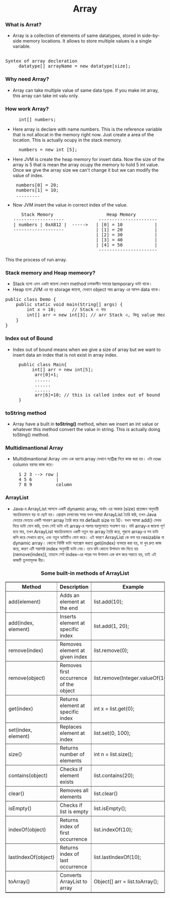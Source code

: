 <h1 align="center"> Array </h1>

### What is Arrat?
- Array is a collection of elements of same datatypes, stored in side-by-side memory locations. It allows to store multiple values is a single variable.
<pre> 
Syntex of array decleration 
     datatype[] arrayName = new datatype[size];
</pre>

### Why need Array?
- Array can take multiple value of same data type. If you make int array, this array can take int valu only. 

### How work Array?
<pre>
     int[] numbers; 
</pre>
- Here array is declare with name numbers. This is the reference variable that is not allocat in the memory right now. Just create a area of the location. This is actually ocupy in the stack memory.
<pre>
     numbers = new int [5];
</pre>
- Here JVM is create the heap memory for insert data. Now the size of the array is 5 that is mean the array ocupy the memory to hold 5 int value. Once we give the array size we can't change it but we can modify the value of index. 
<pre>
    numbers[0] = 20;
    numbers[1] = 10;
    .........
</pre>
- Now JVM insert the value in correct index of the value. 

<pre>
      Stack Memory                    Heap Memory
   -------------------             ----------------------
   | numbers | 0xAB12 |  ----->   | [0] = 10            |
   -------------------            | [1] = 20            |
                                  | [2] = 30            |
                                  | [3] = 40            |
                                  | [4] = 50            |
                                   ----------------------
</pre>
This the process of run array.

### Stack memory and Heap memeory?
- Stack হলো এমন একটা জায়গা যেখানে method চলাকালীন সময়ের temporary ডাটা থাকে।
- Heap হলো JVM এর বড় storage জায়গা, যেখানে object আর array এর আসল data থাকে।
<pre>
public class Demo {
    public static void main(String[] args) {
        int x = 10;      // Stack এ যায়
        int[] arr = new int[3]; // arr Stack এ, কিন্তু value Heap এ
    }
}
</pre>

### Index out of Bound
- Index out of bound means when we give a size of array but we want to insert data an index that is not exist in array index. 
<pre>
     public class Main{
          int[] arr = new int[5];
           arr[0]=1;
           ......
           ......
           ......
           arr[6]=10; // this is called index out of bound
     }
</pre>

### toString method
- Array have a built in <strong>toString()</strong> method, when we insert an int value or whatever this method convert the value in string. This is actually doing toSting() method.

### Multidimantional Array
- Multidimantional Array এমন এক ধরণের array যেখানে ম্যাট্রিক্স নিয়ে কাজ করা হয়। এটা row column বরাবর কাজ করে। 
<pre>
     1 2 3 --> row |
     4 5 6         |
     7 8 9         column
</pre>

### ArrayList
- Java-র ArrayList আসলে একটি dynamic array, অর্থাৎ এর আকার (size) প্রয়োজন অনুযায়ী স্বয়ংক্রিয়ভাবে বড় বা ছোট হয়। প্রোগ্রাম চালানোর সময় যখন আমরা ArrayList তৈরি করি, তখন Java ভেতরে ভেতরে একটি সাধারণ array তৈরি করে যার default size হয় 10। যখন আমরা add() মেথড দিয়ে ডাটা যোগ করি, তখন সেই ডাটা ওই array-র পরপর ঘরগুলোতে সংরক্ষণ হয়। যদি array-র জায়গা পূর্ণ হয়ে যায়, তখন ArrayList স্বয়ংক্রিয়ভাবে একটি নতুন বড় array তৈরি করে, পুরনো array-র সব ডাটা কপি করে সেখানে রাখে, এবং নতুন ডাটাটিও যোগ করে। এই কারণে ArrayList কে বলা হয় resizable বা dynamic array। কোনো নির্দিষ্ট ডাটা অ্যাক্সেস করতে get(index) ব্যবহার করা হয়, যা খুব দ্রুত কাজ করে, কারণ এটি সরাসরি index অনুযায়ী ডাটা নেয়। তবে যদি কোনো উপাদান বাদ দিতে হয় (remove(index)), তাহলে সেই index-এর পরের সব উপাদান এক ধাপ করে সরাতে হয়, তাই এই কাজটি তুলনামূলক ধীর। 
<h3 align="center">Some built-in methods of ArrayList </h3>
<table border="1" align="center">
     <tr>
          <th> Method </th>
          <th>Description</th>
          <th>Example</th>
     </tr>
     <tr>
          <td>add(element)</td>
          <td>Adds an element at the end</td>
          <td>list.add(10);</td>
     </tr>
     <tr>
          <td>add(index, element)</td>
          <td>Inserts element at specific index</td>
          <td>list.add(1, 20);</td>
     </tr>
     <tr>
          <td>remove(index)</td>
          <td>Removes element at given index</td>
          <td>list.remove(0);</td>
     </tr>
     <tr>
          <td>remove(object)</td>
          <td>Removes first occurrence of the object</td>
          <td>list.remove(Integer.valueOf(10));</td>
     </tr>
     <tr>
          <td>get(index)</td>
          <td>Returns element at specific index</td>
          <td>int x = list.get(0);</td>
     </tr>
     <tr>
          <td>set(index, element)</td>
          <td>Replaces element at index</td>
          <td>list.set(0, 100);</td>
     </tr>
     <tr>
          <td>size()</td>
          <td>Returns number of elements</td>
          <td>int n = list.size();</td>
     </tr>
     <tr>
          <td>contains(object)</td>
          <td>Checks if element exists</td>
          <td>list.contains(20);</td>
     </tr>
     <tr>
          <td>clear()</td>
          <td>Removes all elements</td>
          <td>list.clear()</td>
     </tr>
     <tr>
          <td>isEmpty()</td>
          <td>Checks if list is empty</td>
          <td>list.isEmpty();</td>
     </tr>
     <tr>
          <td>indexOf(object)</td>
          <td>Returns index of first occurrence</td>
          <td>list.indexOf(10);</td>
     </tr>
     <tr>
          <td>lastIndexOf(object)</td>
          <td>Returns index of last occurrence</td>
          <td>list.lastIndexOf(10);</td>
     </tr>
     <tr>
          <td>toArray()</td>
          <td>Converts ArrayList to array</td>
          <td>Object[] arr = list.toArray();</td>
     </tr>    
</table>
